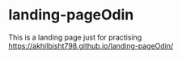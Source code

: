 # landing-pageOdin
This is a landing page just for practising
https://akhilbisht798.github.io/landing-pageOdin/
